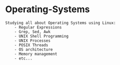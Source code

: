 # Operating-Systems
    Studying all about Operating Systems using Linux:
        - Regular Expressions
        - Grep, Sed, Awk
        - UNIX Shell Programming 
        - UNIX Processes
        - POSIX Threads
        - OS architecture
        - Memory management
        - etc...
